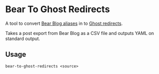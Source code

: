 # Bear To Ghost Redirects

A tool to convert [Bear Blog aliases](https://docs.bearblog.dev/post/#alias) in to [Ghost redirects](https://ghost.org/tutorials/implementing-redirects/#implementing-redirects-in-ghost).

Takes a post export from Bear Blog as a CSV file and outputs YAML on standard output.

## Usage

```
bear-to-ghost-redirects <source>
```
